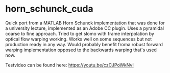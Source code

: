# horn_schunck_cuda
Quick port from a MATLAB Horn Schunck implementation that was done for a university lecture, implemented as an Adobe CC plugin.
Uses a pyramidal coarse to fine approach.
Tried to get slomo with frame interpolation by optical flow warping working.
Works well on some sequences but not production ready in any way.
Would probably benefit froma robust forward warping implementation opposed to the backwards warping that's used now.

Testvideo can be found here: https://youtu.be/czCJPoWkNvI
